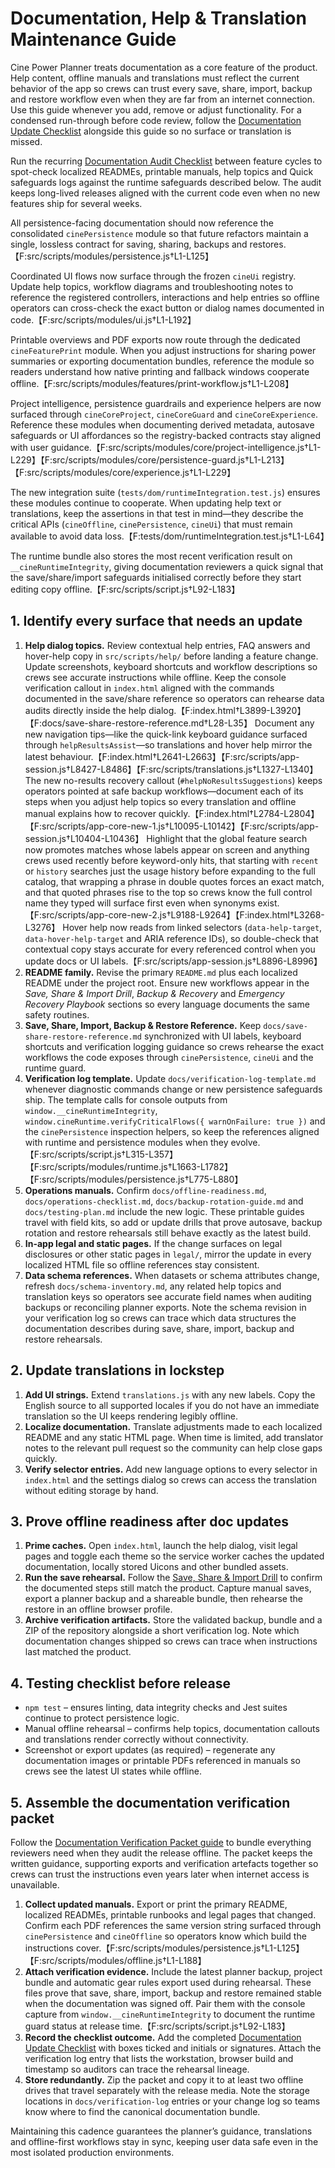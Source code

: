 # Documentation, Help & Translation Maintenance Guide

Cine Power Planner treats documentation as a core feature of the product. Help content,
offline manuals and translations must reflect the current behavior of the app so crews can
trust every save, share, import, backup and restore workflow even when they are far from an
internet connection. Use this guide whenever you add, remove or adjust functionality. For a
condensed run-through before code review, follow the [Documentation Update Checklist](documentation-update-checklist.md)
alongside this guide so no surface or translation is missed.

Run the recurring [Documentation Audit Checklist](documentation-audit-checklist.md) between feature
cycles to spot-check localized READMEs, printable manuals, help topics and Quick safeguards logs
against the runtime safeguards described below. The audit keeps long-lived releases aligned with
the current code even when no new features ship for several weeks.

All persistence-facing documentation should now reference the consolidated
`cinePersistence` module so that future refactors maintain a single, lossless contract for
saving, sharing, backups and restores.【F:src/scripts/modules/persistence.js†L1-L125】

Coordinated UI flows now surface through the frozen `cineUi` registry. Update help topics,
workflow diagrams and troubleshooting notes to reference the registered controllers,
interactions and help entries so offline operators can cross-check the exact button or
dialog names documented in code.【F:src/scripts/modules/ui.js†L1-L192】

Printable overviews and PDF exports now route through the dedicated
`cineFeaturePrint` module. When you adjust instructions for sharing power summaries or
exporting documentation bundles, reference the module so readers understand how native
printing and fallback windows cooperate offline.【F:src/scripts/modules/features/print-workflow.js†L1-L208】

Project intelligence, persistence guardrails and experience helpers are now surfaced
through `cineCoreProject`, `cineCoreGuard` and `cineCoreExperience`. Reference these
modules when documenting derived metadata, autosave safeguards or UI affordances so
the registry-backed contracts stay aligned with user guidance.【F:src/scripts/modules/core/project-intelligence.js†L1-L229】【F:src/scripts/modules/core/persistence-guard.js†L1-L213】【F:src/scripts/modules/core/experience.js†L1-L229】

The new integration suite (`tests/dom/runtimeIntegration.test.js`) ensures these modules
continue to cooperate. When updating help text or translations, keep the assertions in that
test in mind—they describe the critical APIs (`cineOffline`, `cinePersistence`, `cineUi`) that
must remain available to avoid data loss.【F:tests/dom/runtimeIntegration.test.js†L1-L64】

The runtime bundle also stores the most recent verification result on
`__cineRuntimeIntegrity`, giving documentation reviewers a quick signal that the
save/share/import safeguards initialised correctly before they start editing
copy offline.【F:src/scripts/script.js†L92-L183】

## 1. Identify every surface that needs an update

1. **Help dialog topics.** Review contextual help entries, FAQ answers and hover-help copy in
   `src/scripts/help/` before landing a feature change. Update screenshots, keyboard
   shortcuts and workflow descriptions so crews see accurate instructions while offline.
   Keep the console verification callout in `index.html` aligned with the commands documented
   in the save/share reference so operators can rehearse data audits directly inside the help
   dialog.【F:index.html†L3899-L3920】【F:docs/save-share-restore-reference.md†L28-L35】 Document
   any new navigation tips—like the quick-link keyboard guidance surfaced through
   `helpResultsAssist`—so translations and hover help mirror the latest behaviour.【F:index.html†L2641-L2663】【F:src/scripts/app-session.js†L8427-L8486】【F:src/scripts/translations.js†L1327-L1340】
   The new no-results recovery callout (`#helpNoResultsSuggestions`) keeps operators pointed at
   safe backup workflows—document each of its steps when you adjust help topics so every
   translation and offline manual explains how to recover quickly.【F:index.html†L2784-L2804】【F:src/scripts/app-core-new-1.js†L10095-L10142】【F:src/scripts/app-session.js†L10404-L10436】
   Highlight that the global feature search now promotes matches whose labels appear on screen
   and anything crews used recently before keyword-only hits, that starting with `recent` or
   `history` searches just the usage history before expanding to the full catalog, that wrapping a phrase in double
   quotes forces an exact match, and that quoted phrases rise to the top so crews know the full
   control name they typed will surface first even when synonyms exist.【F:src/scripts/app-core-new-2.js†L9188-L9264】【F:index.html†L3268-L3276】
   Hover help now reads from linked selectors (`data-help-target`, `data-hover-help-target` and
   ARIA reference IDs), so double-check that contextual copy stays accurate for every
   referenced control when you update docs or UI labels.【F:src/scripts/app-session.js†L8896-L8996】
2. **README family.** Revise the primary `README.md` plus each localized README under the
   project root. Ensure new workflows appear in the *Save, Share & Import Drill*, *Backup &
   Recovery* and *Emergency Recovery Playbook* sections so every language documents the same
   safety routines.
3. **Save, Share, Import, Backup & Restore Reference.** Keep `docs/save-share-restore-reference.md`
   synchronized with UI labels, keyboard shortcuts and verification logging guidance so crews
   rehearse the exact workflows the code exposes through `cinePersistence`, `cineUi` and the
   runtime guard.
4. **Verification log template.** Update `docs/verification-log-template.md` whenever
   diagnostic commands change or new persistence safeguards ship. The template calls for
   console outputs from `window.__cineRuntimeIntegrity`,
   `window.cineRuntime.verifyCriticalFlows({ warnOnFailure: true })` and the
   `cinePersistence` inspection helpers, so keep the references aligned with runtime and
   persistence modules when they evolve.【F:src/scripts/script.js†L315-L357】【F:src/scripts/modules/runtime.js†L1663-L1782】【F:src/scripts/modules/persistence.js†L775-L880】
5. **Operations manuals.** Confirm `docs/offline-readiness.md`,
   `docs/operations-checklist.md`, `docs/backup-rotation-guide.md` and `docs/testing-plan.md`
   include the new logic. These printable guides travel with field kits, so add or update
   drills that prove autosave, backup rotation and restore rehearsals still behave exactly
   as the latest build.
6. **In-app legal and static pages.** If the change surfaces on legal disclosures or other
   static pages in `legal/`, mirror the update in every localized HTML file so offline
   references stay consistent.
7. **Data schema references.** When datasets or schema attributes change, refresh
   `docs/schema-inventory.md`, any related help topics and translation keys so operators see
   accurate field names when auditing backups or reconciling planner exports. Note the schema
   revision in your verification log so crews can trace which data structures the
   documentation describes during save, share, import, backup and restore rehearsals.

## 2. Update translations in lockstep

1. **Add UI strings.** Extend `translations.js` with any new labels. Copy the English source
   to all supported locales if you do not have an immediate translation so the UI keeps
   rendering legibly offline.
2. **Localize documentation.** Translate adjustments made to each localized README and any
   static HTML page. When time is limited, add translator notes to the relevant pull request
   so the community can help close gaps quickly.
3. **Verify selector entries.** Add new language options to every selector in `index.html`
   and the settings dialog so crews can access the translation without editing storage by
   hand.

## 3. Prove offline readiness after doc updates

1. **Prime caches.** Open `index.html`, launch the help dialog, visit legal pages and toggle
   each theme so the service worker caches the updated documentation, locally stored Uicons
   and other bundled assets.
2. **Run the save rehearsal.** Follow the [Save, Share & Import Drill](../README.md#save-share--import-drill)
   to confirm the documented steps still match the product. Capture manual saves, export a
   planner backup and a shareable bundle, then rehearse the restore in an offline browser
   profile.
3. **Archive verification artifacts.** Store the validated backup, bundle and a ZIP of the
   repository alongside a short verification log. Note which documentation changes shipped
   so crews can trace when instructions last matched the product.

## 4. Testing checklist before release

- `npm test` – ensures linting, data integrity checks and Jest suites continue to protect
  persistence logic.
- Manual offline rehearsal – confirms help topics, documentation callouts and translations
  render correctly without connectivity.
- Screenshot or export updates (as required) – regenerate any documentation images or
  printable PDFs referenced in manuals so crews see the latest UI states while offline.

## 5. Assemble the documentation verification packet

Follow the [Documentation Verification Packet guide](documentation-verification-packet.md) to
bundle everything reviewers need when they audit the release offline. The packet keeps the
written guidance, supporting exports and verification artefacts together so crews can trust the
instructions even years later when internet access is unavailable.

1. **Collect updated manuals.** Export or print the primary README, localized READMEs,
   printable runbooks and legal pages that changed. Confirm each PDF references the same
   version string surfaced through `cinePersistence` and `cineOffline` so operators know which
   build the instructions cover.【F:src/scripts/modules/persistence.js†L1-L125】【F:src/scripts/modules/offline.js†L1-L188】
2. **Attach verification evidence.** Include the latest planner backup, project bundle and
   automatic gear rules export used during rehearsal. These files prove that save, share,
   import, backup and restore remained stable when the documentation was signed off. Pair them
   with the console capture from `window.__cineRuntimeIntegrity` to document the runtime guard
   status at release time.【F:src/scripts/script.js†L92-L183】
3. **Record the checklist outcome.** Add the completed [Documentation Update
   Checklist](documentation-update-checklist.md) with boxes ticked and initials or signatures.
   Attach the verification log entry that lists the workstation, browser build and timestamp so
   auditors can trace the rehearsal lineage.
4. **Store redundantly.** Zip the packet and copy it to at least two offline drives that travel
   separately with the release media. Note the storage locations in `docs/verification-log`
   entries or your change log so teams know where to find the canonical documentation bundle.

Maintaining this cadence guarantees the planner’s guidance, translations and offline-first
workflows stay in sync, keeping user data safe even in the most isolated production
environments.
